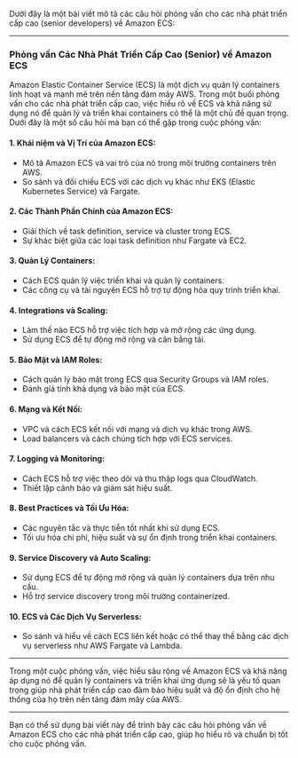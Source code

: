 Dưới đây là một bài viết mô tả các câu hỏi phỏng vấn cho các nhà phát triển cấp cao (senior developers) về Amazon ECS:

---

### Phỏng vấn Các Nhà Phát Triển Cấp Cao (Senior) về Amazon ECS

Amazon Elastic Container Service (ECS) là một dịch vụ quản lý containers linh hoạt và mạnh mẽ trên nền tảng đám mây AWS. Trong một buổi phỏng vấn cho các nhà phát triển cấp cao, việc hiểu rõ về ECS và khả năng sử dụng nó để quản lý và triển khai containers có thể là một chủ đề quan trọng. Dưới đây là một số câu hỏi mà bạn có thể gặp trong cuộc phỏng vấn:

#### 1. **Khái niệm và Vị Trí của Amazon ECS:**

- Mô tả Amazon ECS và vai trò của nó trong môi trường containers trên AWS.
- So sánh và đối chiếu ECS với các dịch vụ khác như EKS (Elastic Kubernetes Service) và Fargate.

#### 2. **Các Thành Phần Chính của Amazon ECS:**

- Giải thích về task definition, service và cluster trong ECS.
- Sự khác biệt giữa các loại task definition như Fargate và EC2.

#### 3. **Quản Lý Containers:**

- Cách ECS quản lý việc triển khai và quản lý containers.
- Các công cụ và tài nguyên ECS hỗ trợ tự động hóa quy trình triển khai.

#### 4. **Integrations và Scaling:**

- Làm thế nào ECS hỗ trợ việc tích hợp và mở rộng các ứng dụng.
- Sử dụng ECS để tự động mở rộng và cân bằng tải.

#### 5. **Bảo Mật và IAM Roles:**

- Cách quản lý bảo mật trong ECS qua Security Groups và IAM roles.
- Đánh giá tính khả dụng và bảo mật của ECS.

#### 6. **Mạng và Kết Nối:**

- VPC và cách ECS kết nối với mạng và dịch vụ khác trong AWS.
- Load balancers và cách chúng tích hợp với ECS services.

#### 7. **Logging và Monitoring:**

- Cách ECS hỗ trợ việc theo dõi và thu thập logs qua CloudWatch.
- Thiết lập cảnh báo và giám sát hiệu suất.

#### 8. **Best Practices và Tối Ưu Hóa:**

- Các nguyên tắc và thực tiễn tốt nhất khi sử dụng ECS.
- Tối ưu hóa chi phí, hiệu suất và sự ổn định trong triển khai containers.

#### 9. **Service Discovery và Auto Scaling:**

- Sử dụng ECS để tự động mở rộng và quản lý containers dựa trên nhu cầu.
- Hỗ trợ service discovery trong môi trường containerized.

#### 10. **ECS và Các Dịch Vụ Serverless:**
- So sánh và hiểu về cách ECS liên kết hoặc có thể thay thế bằng các dịch vụ serverless như AWS Fargate và Lambda.

---

Trong một cuộc phỏng vấn, việc hiểu sâu rộng về Amazon ECS và khả năng áp dụng nó để quản lý containers và triển khai ứng dụng sẽ là yếu tố quan trọng giúp nhà phát triển cấp cao đảm bảo hiệu suất và độ ổn định cho hệ thống của họ trên nền tảng đám mây của AWS.

---

Bạn có thể sử dụng bài viết này để trình bày các câu hỏi phỏng vấn về Amazon ECS cho các nhà phát triển cấp cao, giúp họ hiểu rõ và chuẩn bị tốt cho cuộc phỏng vấn.
